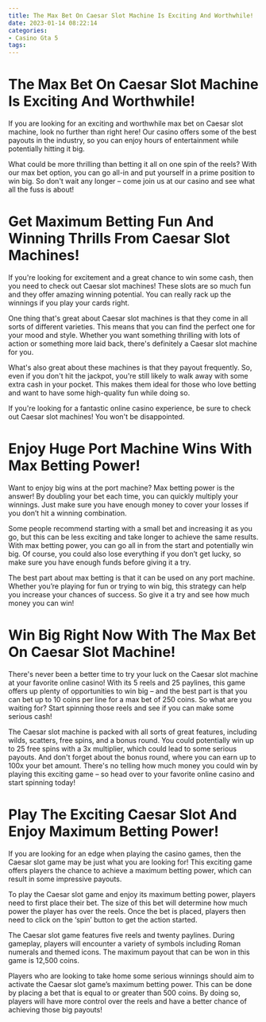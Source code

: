 ```yaml
---
title: The Max Bet On Caesar Slot Machine Is Exciting And Worthwhile!
date: 2023-01-14 08:22:14
categories:
- Casino Gta 5
tags:
---
```



#  The Max Bet On Caesar Slot Machine Is Exciting And Worthwhile!

If you are looking for an exciting and worthwhile max bet on Caesar slot machine, look no further than right here! Our casino offers some of the best payouts in the industry, so you can enjoy hours of entertainment while potentially hitting it big.

What could be more thrilling than betting it all on one spin of the reels? With our max bet option, you can go all-in and put yourself in a prime position to win big. So don't wait any longer – come join us at our casino and see what all the fuss is about!

#  Get Maximum Betting Fun And Winning Thrills From Caesar Slot Machines!

If you're looking for excitement and a great chance to win some cash, then you need to check out Caesar slot machines! These slots are so much fun and they offer amazing winning potential. You can really rack up the winnings if you play your cards right.

One thing that's great about Caesar slot machines is that they come in all sorts of different varieties. This means that you can find the perfect one for your mood and style. Whether you want something thrilling with lots of action or something more laid back, there's definitely a Caesar slot machine for you.

What's also great about these machines is that they payout frequently. So, even if you don't hit the jackpot, you're still likely to walk away with some extra cash in your pocket. This makes them ideal for those who love betting and want to have some high-quality fun while doing so.

If you're looking for a fantastic online casino experience, be sure to check out Caesar slot machines! You won't be disappointed.

#  Enjoy Huge Port Machine Wins With Max Betting Power!

Want to enjoy big wins at the port machine? Max betting power is the answer! By doubling your bet each time, you can quickly multiply your winnings. Just make sure you have enough money to cover your losses if you don’t hit a winning combination.

Some people recommend starting with a small bet and increasing it as you go, but this can be less exciting and take longer to achieve the same results. With max betting power, you can go all in from the start and potentially win big. Of course, you could also lose everything if you don’t get lucky, so make sure you have enough funds before giving it a try.

The best part about max betting is that it can be used on any port machine. Whether you’re playing for fun or trying to win big, this strategy can help you increase your chances of success. So give it a try and see how much money you can win!

#  Win Big Right Now With The Max Bet On Caesar Slot Machine!

There's never been a better time to try your luck on the Caesar slot machine at your favorite online casino! With its 5 reels and 25 paylines, this game offers up plenty of opportunities to win big – and the best part is that you can bet up to 10 coins per line for a max bet of 250 coins. So what are you waiting for? Start spinning those reels and see if you can make some serious cash!

The Caesar slot machine is packed with all sorts of great features, including wilds, scatters, free spins, and a bonus round. You could potentially win up to 25 free spins with a 3x multiplier, which could lead to some serious payouts. And don't forget about the bonus round, where you can earn up to 100x your bet amount. There's no telling how much money you could win by playing this exciting game – so head over to your favorite online casino and start spinning today!

#  Play The Exciting Caesar Slot And Enjoy Maximum Betting Power!

If you are looking for an edge when playing the casino games, then the Caesar slot game may be just what you are looking for! This exciting game offers players the chance to achieve a maximum betting power, which can result in some impressive payouts.

To play the Caesar slot game and enjoy its maximum betting power, players need to first place their bet. The size of this bet will determine how much power the player has over the reels. Once the bet is placed, players then need to click on the ‘spin’ button to get the action started.

The Caesar slot game features five reels and twenty paylines. During gameplay, players will encounter a variety of symbols including Roman numerals and themed icons. The maximum payout that can be won in this game is 12,500 coins.

Players who are looking to take home some serious winnings should aim to activate the Caesar slot game’s maximum betting power. This can be done by placing a bet that is equal to or greater than 500 coins. By doing so, players will have more control over the reels and have a better chance of achieving those big payouts!